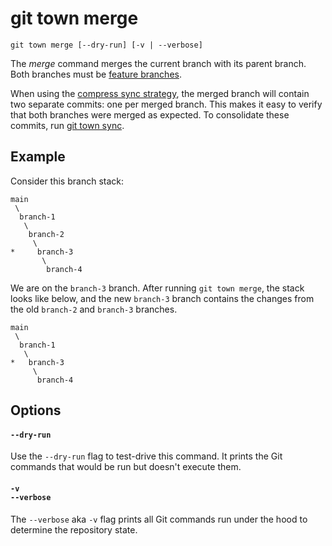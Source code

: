 # git town merge

```command-summary
git town merge [--dry-run] [-v | --verbose]
```

The _merge_ command merges the current branch with its parent branch. Both
branches must be [feature branches](../branch-types.md#feature-branches).

When using the
[compress sync strategy](../preferences/sync-feature-strategy.md#compress), the
merged branch will contain two separate commits: one per merged branch. This
makes it easy to verify that both branches were merged as expected. To
consolidate these commits, run [git town sync](sync.md).

## Example

Consider this branch stack:

```
main
 \
  branch-1
   \
    branch-2
     \
*     branch-3
       \
        branch-4
```

We are on the `branch-3` branch. After running `git town merge`, the stack looks
like below, and the new `branch-3` branch contains the changes from the old
`branch-2` and `branch-3` branches.

```
main
 \
  branch-1
   \
*   branch-3
     \
      branch-4
```

## Options

#### `--dry-run`

Use the `--dry-run` flag to test-drive this command. It prints the Git commands
that would be run but doesn't execute them.

#### `-v`<br>`--verbose`

The `--verbose` aka `-v` flag prints all Git commands run under the hood to
determine the repository state.
